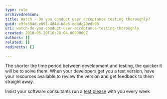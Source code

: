 ```yaml
---
type: rule
archivedreason: 
title: Watch - Do you conduct user acceptance testing thoroughly?
guid: e9fe384d-e891-4d4e-b8e6-edbdc20edb96
uri: watch-do-you-conduct-user-acceptance-testing-thoroughly
created: 2010-05-20T10:28:04.0000000Z
authors: []
related: []
redirects: []

---
```



<p>The shorter the time period between development and testing, the quicker it will be to solve them. When your developers get you a test version, have your resources available to review the version and get feedback to them straight away. </p>
<p>Insist your software consultants run a <a href="/Management/RulesToSuccessfulProjects/Pages/InternalTestPlease.aspx">test please</a> with you every week</p>
<br><excerpt class='endintro'></excerpt><br>



